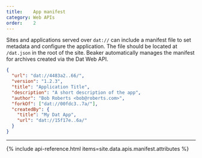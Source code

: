 ```yaml
---
title:    App manifest
category: Web APIs
order:    2
---
```


Sites and applications served over `dat://` can include a manifest file to set metadata and configure the application.
The file should be located at `/dat.json` in the root of the site.
Beaker automatically manages the manifest for archives created via the Dat Web API.

```json
{
  "url": "dat://4483a2..66/",
  "version": "1.2.3",
  "title": "Application Title",
  "description": "A short description of the app",
  "author": "Bob Roberts <bob@roberts.com>",
  "forkOf": ["dat://00fdc3..7a/"],
  "createdBy": {
    "title": "My Dat App",
    "url": "dat://15f17e..6a/"
  }
}
```

<hr class="nomargin">

{% include api-reference.html items=site.data.apis.manifest.attributes %}
